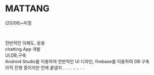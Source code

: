# MATTANG


<p>(20/06)~미정</p><br>

전반적인 이해도, 응용<br>
chatting App 개발<br>
UI,DB,구축<br>
Android Studio를 이용하여 전반적인 UI 디자인, firebase를 이용하여 DB 구축<br>
아직 진행 중이지만 언제 끝낼지 . . . . .. .. . .<br>


